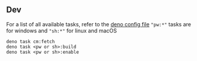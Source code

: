 
## Dev

For a list of all available tasks, refer to the [deno config file](deno.json)
`"pw:*"` tasks are for windows and `"sh:*"` for linux and macOS

```shell
deno task cm:fetch
deno task <pw or sh>:build
deno task <pw or sh>:enable
```
